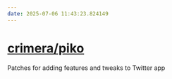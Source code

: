 ```yaml
---
date: 2025-07-06 11:43:23.824149
---
```


# [crimera/piko](https://github.com/crimera/piko)

Patches for adding features and tweaks to Twitter app